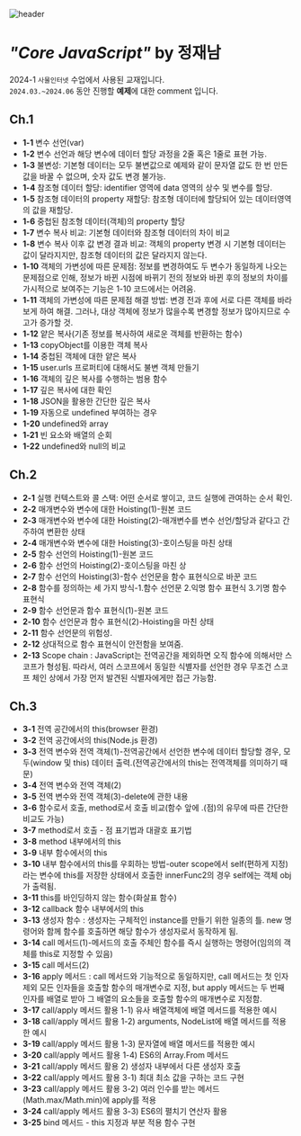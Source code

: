 ![header](https://capsule-render.vercel.app/api?type=waving&color=timeAuto&section=header&height=130&text=Welcome+to+Jinha's+git+hub👻&animation=blink&fontSize=50&fontAlignY=70&fontColor=51CCCC&)
# *"Core JavaScript"* by 정재남
2024-1 `사물인터넷` 수업에서 사용된 교재입니다.  
`2024.03.~2024.06` 동안 진행할 **예제**에 대한 comment 입니다.
## Ch.1
* **1-1** 변수 선언(var)
* **1-2** 변수 선언과 해당 변수에 데이터 할당 과정을 2줄 혹은 1줄로 표현 가능.
* **1-3** 불변성: 기본형 데이터는 모두 불변값으로 예제와 같이 문자열 값도 한 번 만든 값을 바꿀 수 없으며, 숫자 값도 변경 불가능.
* **1-4** 참조형 데이터 할당: identifier 영역에 data 영역의 상수 및 변수를 할당.
* **1-5** 참조형 데이터의 property 재할당: 참조형 데이터에 할당되어 있는 데이터영역의 값을 재할당.
* **1-6** 중첩된 참조형 데이터(객체)의 property 할당
* **1-7** 변수 복사 비교: 기본형 데이터와 참조형 데이터의 차이 비교
* **1-8** 변수 복사 이후 값 변경 결과 비교: 객체의 property 변경 시 기본형 데이터는 값이 달라지지만, 참조형 데이터의 값은 달라지지 않는다.
* **1-10** 객체의 가변성에 따른 문제점: 정보를 변경하여도 두 변수가 동일하게 나오는 문제점으로 인해, 정보가 바뀐 시점에 바뀌기 전의 정보와 바뀐 후의 정보의 차이를 가시적으로 보여주는 기능은 1-10 코드에서는 어려움.
* **1-11** 객체의 가변성에 따른 문제점 해결 방법: 변경 전과 후에 서로 다른 객체를 바라보게 하여 해결. 그러나, 대상 객체에 정보가 많을수록 변경할 정보가 많아지므로 수고가 증가할 것.
* **1-12** 얕은 복사(기존 정보를 복사하여 새로운 객체를 반환하는 함수)
* **1-13** copyObject를 이용한 객체 복사
* **1-14** 중첩된 객체에 대한 얕은 복사
* **1-15** user.urls 프로퍼티에 대해서도 불변 객체 만들기
* **1-16** 객체의 깊은 복사를 수행하는 범용 함수
* **1-17** 깊은 복사에 대한 확인
* **1-18** JSON을 활용한 간단한 깊은 복사
* **1-19** 자동으로 undefined 부여하는 경우
* **1-20** undefined와 array
* **1-21** 빈 요소와 배열의 순회
* **1-22** undefined와 null의 비교

## Ch.2
* **2-1** 실행 컨텍스트와 콜 스택: 어떤 순서로 쌓이고, 코드 실행에 관여하는 순서 확인.
* **2-2** 매개변수와 변수에 대한 Hoisting(1)-원본 코드
* **2-3** 매개변수와 변수에 대한 Hoisting(2)-매개변수를 변수 선언/할당과 같다고 간주하여 변환한 상태
* **2-4** 매개변수와 변수에 대한 Hoisting(3)-호이스팅을 마친 상태
* **2-5** 함수 선언의 Hoisting(1)-원본 코드
* **2-6** 함수 선언의 Hoisting(2)-호이스팅을 마친 상
* **2-7** 함수 선언의 Hoisting(3)-함수 선언문을 함수 표현식으로 바꾼 코드
* **2-8** 함수를 정의하는 세 가지 방식-1.함수 선언문 2.익명 함수 표현식 3.기명 함수 표현식
* **2-9** 함수 선언문과 함수 표현식(1)-원본 코드
* **2-10** 함수 선언문과 함수 표현식(2)-Hoisting을 마친 상태
* **2-11** 함수 선언문의 위험성.
* **2-12** 상대적으로 함수 표현식이 안전함을 보여줌.
* **2-13** Scope chain : JavaScript는 전역공간을 제외하면 오직 함수에 의해서만 스코프가 형성됨. 따라서, 여러 스코프에서 동일한 식별자를 선언한 경우 무조건 스코프 체인 상에서 가장 먼저 발견된 식별자에게만 접근 가능함.

## Ch.3
* **3-1** 전역 공간에서의 this(browser 환경)
* **3-2** 전역 공간에서의 this(Node.js 환경)
* **3-3** 전역 변수와 전역 객체(1)-전역공간에서 선언한 변수에 데이터 할당할 경우, 모두(window 및 this) 데이터 출력.(전역공간에서의 this는 전역객체를 의미하기 때문)
* **3-4** 전역 변수와 전역 객체(2)
* **3-5** 전역 변수와 전역 객체(3)-delete에 관한 내용
* **3-6** 함수로서 호출, method로서 호출 비교(함수 앞에 .(점)의 유무에 따른 간단한 비교도 가능)
* **3-7** method로서 호출 - 점 표기법과 대괄호 표기법
* **3-8** method 내부에서의 this
* **3-9** 내부 함수에서의 this
* **3-10** 내부 함수에서의 this를 우회하는 방법-outer scope에서 self(편하게 지정) 라는 변수에 this를 저장한 상태에서 호출한 innerFunc2의 경우 self에는 객체 obj가 출력됨.
* **3-11** this를 바인딩하지 않는 함수(화살표 함수)
* **3-12** callback 함수 내부에서의 this
* **3-13** 생성자 함수 : 생성자는 구체적인 instance를 만들기 위한 일종의 틀. new 명령어와 함께 함수를 호출하면 해당 함수가 생성자로서 동작하게 됨.
* **3-14** call 메서드(1)-메서드의 호출 주체인 함수를 즉시 실행하는 명령어(임의의 객체를 this로 지정할 수 있음)
* **3-15** call 메서드(2)
* **3-16** apply 메서드 : call 메서드와 기능적으로 동일하지만, call 메서드는 첫 인자 제외 모든 인자들을 호출할 함수의 매개변수로 지정, but apply 메서드는 두 번째 인자를 배열로 받아 그 배열의 요소들을 호출할 함수의 매개변수로 지정함.
* **3-17** call/apply 메서드 활용 1-1) 유사 배열객체에 배열 메서드를 적용한 예시
* **3-18** call/apply 메서드 활용 1-2) arguments, NodeList에 배열 메서드를 적용한 예시
* **3-19** call/apply 메서드 활용 1-3) 문자열에 배열 메서드를 적용한 예시
* **3-20** call/apply 메서드 활용 1-4) ES6의 Array.From 메서드
* **3-21** call/apply 메서드 활용 2) 생성자 내부에서 다른 생성자 호출
* **3-22** call/apply 메서드 활용 3-1) 최대 최소 값을 구하는 코드 구현
* **3-23** call/apply 메서드 활용 3-2) 여러 인수를 받는 메서드(Math.max/Math.min)에 apply를 적용
* **3-24** call/apply 메서드 활용 3-3) ES6의 펼치기 연산자 활용
* **3-25** bind 메서드 - this 지정과 부분 적용 함수 구현
